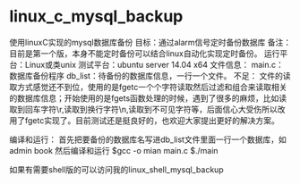 # linux_c_mysql_backup
使用linuxC实现的mysql数据库备份
目标：通过alarm信号定时备份数据库
备注：目前是第一个版，本身不能定时备份可以结合linux自动化实现定时备份。
运行平台：Linux或类unix
测试平台：ubuntu server 14.04 x64
文件信息：
main.c：数据库备份程序
db_list：待备份的数据库信息，一行一个文件。
不足：
文件的读取方式感觉还不到位，使用的是fgetc一个个字符读取然后过滤和组合来读取相关的数据库信息；开始使用的是fgets函数处理的时候，遇到了很多的麻烦，比如读取到回车字符\r,读取到换行字符\n,读取到不可见字符等，后面信心大受伤所以改用了fgetc实现了。目前测试还是挺良好的，也欢迎大家提出更好的解决方案。

编译和运行：
首先把要备份的数据库名写进db_list文件里面一行一个数据库，如
admin
book
然后编译和运行
$gcc -o mian main.c
$./main

如果有需要shell版的可以访问我的linux_shell_mysql_backup
